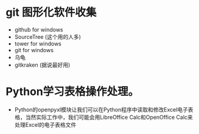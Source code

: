 # git 图形化软件收集
* github for windows
* SourceTree (这个用的人多)
* tower for windows
* git for windows
* 乌龟
* gitkraken (据说最好用)

# Python学习表格操作处理。
* Python的openpyxl模块让我们可以在Python程序中读取和修改Excel电子表格，当然实际工作中，我们可能会用LibreOffice Calc和OpenOffice Calc来处理Excel的电子表格文件